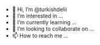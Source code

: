 - 👋 Hi, I’m @turkishdelii
- 👀 I’m interested in ...
- 🌱 I’m currently learning ...
- 💞️ I’m looking to collaborate on ...
- 📫 How to reach me ...

<!---
turkishdeli/turkishdeli is a ✨ special ✨ repository because its `README.md` (this file) appears on your GitHub profile.
You can click the Preview link to take a look at your changes.
--->
